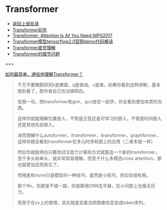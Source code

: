# Transformer

- [返回上层目录](../natural-language-processing.md)
- [Transformer前传](transformer-prequel/transformer-prequel.md)
- [Transformer: Attention Is All You Need  NIPS2017](attention-is-all-you-need/attention-is-all-you-need.md)
- [Transformer模型tensorflow2.0官网demo代码解读](transformer-tf2-demo-code-explain/transformer-tf2-demo-code-explain.md)
- [Transformer直觉理解](transformer-intuitive-understanding/transformer-intuitive-understanding.md)
- [Transformer的细节问题](transformer-details/transformer-details.md)



===

[如何最简单、通俗地理解Transformer？](https://www.zhihu.com/question/445556653/answer/3272070260)

> 千万不要搁那研究k是建值，q是查询，v是值，如果你看到这种讲解，基本就别看了，那作者自己也没搞明白。
>
> 信我一句，把transformer和gnn，gcn放在一起学，你会看到更加本质的东西。
>
> 这样你就能理解位置嵌入，不管是正弦还是可学习的嵌入，不管是时间嵌入还是其他先验嵌入。
>
> 进而理解什么autoformer，ltransformer，itransformer，graphformer，这样你就会看到transformer在多元时序和图上的应用（二者本就一样）
>
> 然后你就能明白只要改动注意力计算的方式就能造一个新的transformer，至于多头和单头，就非常容易理解。而至于什么多模态cross attention，那也就更加显而易见了。
>
> 而残差和norm只是模型的一种技巧，虽然是小技巧，但实际很有用。
>
> 那个ffn，则更是不值一提。你就算用CNN去平替，在小问题上也毫无压力。
>
> 而至于在cv上的使用，其实就是变着法把图像信息变成token序列。

